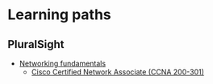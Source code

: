 # Learning paths

## PluralSight

* [Networking fundamentals](https://app.pluralsight.com/paths/skill/networking-fundamentals)
  * [Cisco Certified Network Associate (CCNA 200-301)](https://app.pluralsight.com/paths/certificate/cisco-ccna-cisco-certified-network-associate-200-301)
